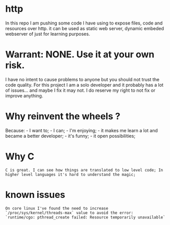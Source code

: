 http
====

In this repo I am pushing some code I have using to expose files, code and resources over http. it can be used as static web server, dynamic embeded webserver of just for learning purposes.

# Warrant: NONE. Use it at your own risk.
I have no intent to cause problems to anyone but you should not trust the code quality. For this project I am a solo developer and it probably has a lot of issues... and maybe I fix it may not. I do reserve my right to not fix or improve anything.

# Why reinvent the wheels ?
Because:
	- I want to;
	- I can;
	- I'm enjoying;
	- it makes me learn a lot and became a better developer;
	- it's funny;
	- it open possibilities;

# Why C
	C is great. I can see how things are translated to low level code; In higher level languages it's hard to understand the magic;

# known issues
	On core linux I've found the need to increase `/proc/sys/kernel/threads-max` value to avoid the error:
	`runtime/cgo: pthread_create failed: Resource temporarily unavailable`
